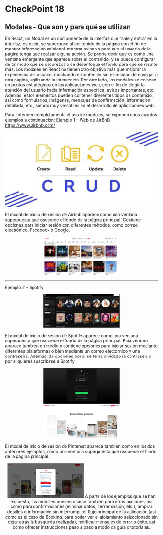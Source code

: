 # CheckPoint 18

## Modales - Qué son y para qué se utilizan

En React, un Modal es un componente de la interfaz que “sale y entra” en la interfaz, es decir, se superpone al contenido de la página con el fin de mostrar información adicional, mostrar avisos o para que el usuario de la página tenga que realizar alguna acción. Se podría decir que es como una ventana emergente que aparece sobre el contenido, y se puede configurar de tal modo que se oscurezca o se desenfoque el fondo para que se resalte más.
Los modales en React no tienen otro objetivo más que mejorar la experiencia del usuario, mostrando el contenido sin necesidad de navegar a otra página, agilizando la interacción. Por otro lado, los modales se colocan en puntos estratégicos en las aplicaciones web, con el fin de dirigir la atención del usuario hacia información específica, avisos importantes, etc. Además, estos elementos pueden contener diferentes tipos de contenido, así como formularios, imágenes, mensajes de confirmación, información detallada, etc., siendo muy versátiles en el desarrollo de aplicaciones web.

Para entender completamente el uso de modales, se exponen unos cuantos ejemplos a continuación:
Ejemplo 1 – Web de AirBnB https://www.airbnb.com/

<p align="center">
  <img src="images/figure_13.png">
</p>

El modal de inicio de sesión de Airbnb aparece como una ventana superpuesta que oscurece el fondo de la página principal. Contiene opciones para iniciar sesión con diferentes métodos, como correo electrónico, Facebook o Google.
<p align="center">
  <img src="images/figure_15.png" width=50%>
</p>

---
Ejemplo 2 - Spotify 
<p align="center">
  <img src="images/figure_17.png" width=50%>
</p>
El modal de inicio de sesión de Spotify aparece como una ventana superpuesta que oscurece el fondo de la página principal. Esta ventana aparece también en medio y contiene opciones para iniciar sesión mediante diferentes plataformas o bien mediante un correo electornico y una contraseña. Además, da opciones por si se te ha olvidado la contrasela o por si quieres suscribirse a Spotify.
<p align="center">
  <img src="images/figure_18.png" width=50%>
</
---
Ejemplo 3 -  Pinterest
<p align="center">
  <img src="images/figure_19.png" width=50%>
</p>
El modal de inicio de sesión de Pinterest aparece también como en los dos anteriores ejemplos, como una ventana superpuesta que oscurece el fondo de la página principal. 
<p align="center">
  <img src="images/figure_20.png" width=50%>
</


A parte de los ejemplos que se han expuesto, los modales pueden usarse también para otras acciones, así como para confirmaciones (eliminar datos, cerrar sesión, etc.), ampliar detalles o información sin interrumpir el flujo principal de la aplicación (así como es el caso de Booking, para poder ver el alojamiento seleccionado sin dejar atrás la búsqueda realizada), notificar mensajes de error o éxito, así como ofrecer instrucciones paso a paso a modo de guía o tutoriales.

